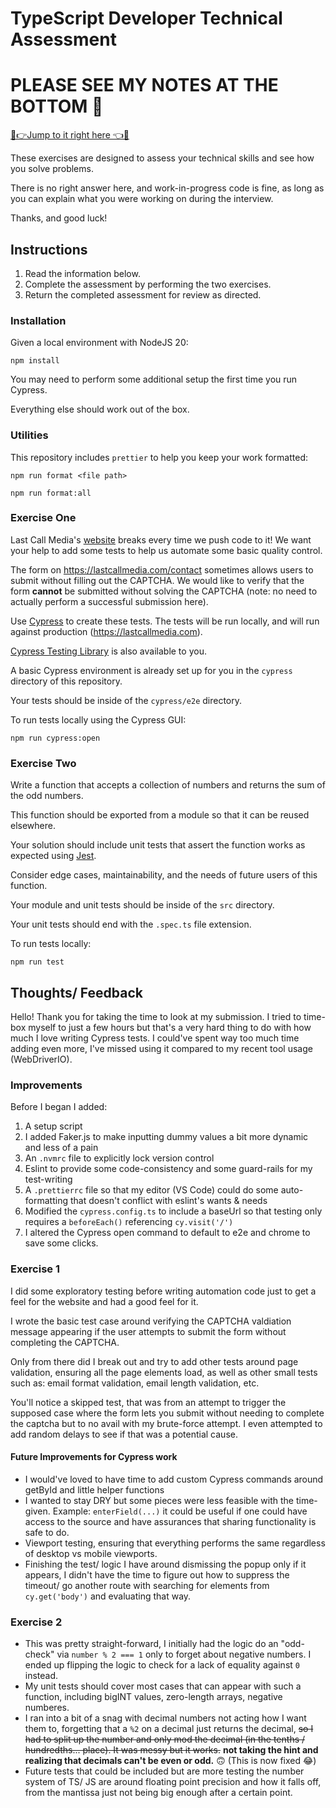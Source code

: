# TypeScript Developer Technical Assessment

# PLEASE SEE MY NOTES AT THE BOTTOM 🫡

[🚨👉Jump to it right here 👈🚨](#thoughts-feedback)

These exercises are designed to assess your technical skills and see how you
solve problems.

There is no right answer here, and work-in-progress code is fine, as long as you
can explain what you were working on during the interview.

Thanks, and good luck!

## Instructions

1. Read the information below.
2. Complete the assessment by performing the two exercises.
3. Return the completed assessment for review as directed.

### Installation

Given a local environment with NodeJS 20:

```
npm install
```

You may need to perform some additional setup the first time you run Cypress.

Everything else should work out of the box.

### Utilities

This repository includes `prettier` to help you keep your work formatted:

```
npm run format <file path>
```

```
npm run format:all
```

### Exercise One

Last Call Media's [website](https://lastcallmedia.com) breaks every time we push
code to it! We want your help to add some tests to help us automate some basic
quality control.

The form on https://lastcallmedia.com/contact sometimes allows users to
submit without filling out the CAPTCHA. We would like to verify that the form
**cannot** be submitted without solving the CAPTCHA (note: no need to actually
perform a successful submission here).

Use [Cypress](https://www.cypress.io/) to create these tests. The tests will be
run locally, and will run against production (https://lastcallmedia.com).

[Cypress Testing Library](https://testing-library.com/docs/cypress-testing-library/intro)
is also available to you.

A basic Cypress environment is already set up for you in the `cypress` directory
of this repository.

Your tests should be inside of the `cypress/e2e` directory.

To run tests locally using the Cypress GUI:

```
npm run cypress:open
```

### Exercise Two

Write a function that accepts a collection of numbers and returns the sum of the
odd numbers.

This function should be exported from a module so that it can be reused
elsewhere.

Your solution should include unit tests that assert the function works as
expected using [Jest](https://jestjs.io/).

Consider edge cases, maintainability, and the needs of future users of this
function.

Your module and unit tests should be inside of the `src` directory.

Your unit tests should end with the `.spec.ts` file extension.

To run tests locally:

```
npm run test
```

## Thoughts/ Feedback

Hello! Thank you for taking the time to look at my submission. I tried to time-box myself to just a few hours but that's a very hard thing to do with how much I love writing Cypress tests.
I could've spent way too much time adding even more, I've missed using it compared to my recent tool usage (WebDriverIO).

### Improvements

Before I began I added:

1. A setup script
2. I added Faker.js to make inputting dummy values a bit more dynamic and less of a pain
3. An `.nvmrc` file to explicitly lock version control
4. Eslint to provide some code-consistency and some guard-rails for my test-writing
5. A `.prettierrc` file so that my editor (VS Code) could do some auto-formatting that doesn't conflict with eslint's wants & needs
6. Modified the `cypress.config.ts` to include a baseUrl so that testing only requires a `beforeEach()` referencing `cy.visit('/')`
7. I altered the Cypress open command to default to e2e and chrome to save some clicks.

### Exercise 1

I did some exploratory testing before writing automation code just to get a feel for the website and had a good feel for it.

I wrote the basic test case around verifying the CAPTCHA valdiation message appearing if the user attempts to submit the form without completing the CAPTCHA.

Only from there did I break out and try to add other tests around page validation, ensuring all the page elements load, as well as other small tests such as:
email format validation, email length validation, etc.

You'll notice a skipped test, that was from an attempt to trigger the supposed case where the form lets you submit without needing to complete the captcha but to no avail with my brute-force attempt. I even attempted to add random delays to see if that was a potential cause.

#### Future Improvements for Cypress work

- I would've loved to have time to add custom Cypress commands around getById and little helper functions
- I wanted to stay DRY but some pieces were less feasible with the time-given. Example: `enterField(...)` it could be useful if one could have access to the source and have assurances that sharing functionality is safe to do.
- Viewport testing, ensuring that everything performs the same regardless of desktop vs mobile viewports.
- Finishing the test/ logic I have around dismissing the popup only if it appears, I didn't have the time to figure out how to suppress the timeout/ go another route with searching for elements from `cy.get('body')` and evaluating that way.

### Exercise 2

- This was pretty straight-forward, I initially had the logic do an "odd-check" via `number % 2 === 1` only to forget about negative numbers. I ended up flipping the logic to check for a lack of equality against `0` instead.
- My unit tests should cover most cases that can appear with such a function, including bigINT values, zero-length arrays, negative numberes.
- I ran into a bit of a snag with decimal numbers not acting how I want them to, forgetting that a `%2` on a decimal just returns the decimal, ~~so I had to split up the number and only mod the decimal (in the tenths / hundredths... place). It was messy but it works.~~ **not taking the hint and realizing that decimals can't be even or odd.** 🙃 (This is now fixed 😂)
- Future tests that could be included but are more testing the number system of TS/ JS are around floating point precision and how it falls off, from the mantissa just not being big enough after a certain point.
